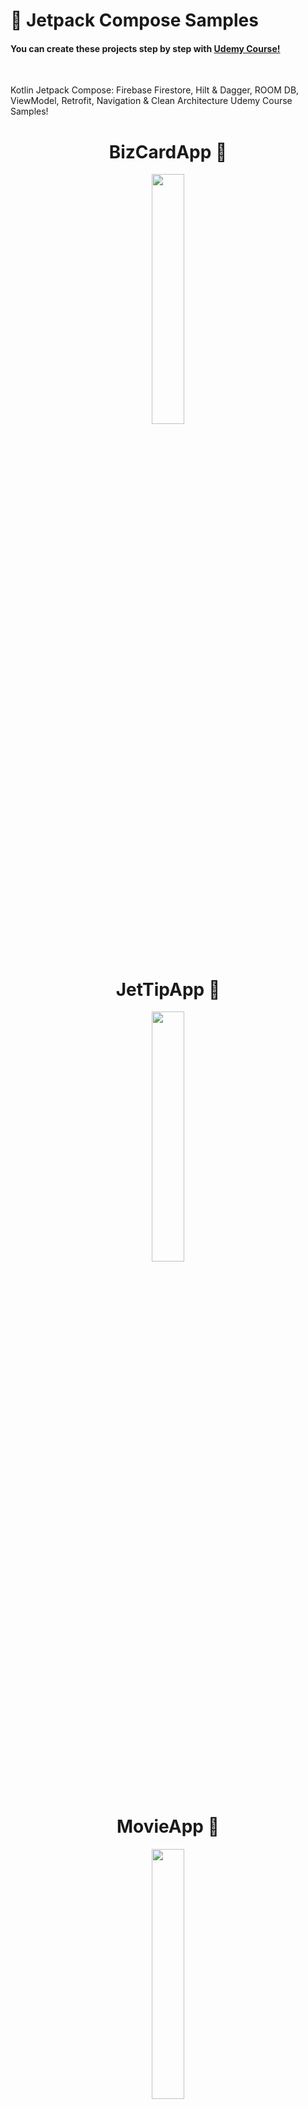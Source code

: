# 🐻 Jetpack Compose Samples

<h4 align="left">
  You can create these projects step by step with
<a href="https://hepsiburada.udemy.com/course/kotling-android-jetpack-compose-/learn/lecture/29297358?start=675#overview">Udemy Course!</a>
</h4></br>

Kotlin Jetpack Compose: Firebase Firestore, Hilt &amp; Dagger, ROOM DB, ViewModel, Retrofit, Navigation &amp; Clean Architecture Udemy Course Samples!

<h1 align="center"> BizCardApp 👀 </h1>

<p align="center">
<img src="https://user-images.githubusercontent.com/47380312/160153870-e0bdadaf-76bc-47e9-ab97-1bb36a4747f4.gif" width="32%"/>
</p>

<h1 align="center"> JetTipApp 👀 </h1>

<p align="center">
<img src="https://user-images.githubusercontent.com/47380312/160270590-3bb0cfdc-3247-4156-ac1a-fb80f09525d4.gif" width="32%"/>
</p>

<h1 align="center"> MovieApp 👀 </h1>

<p align="center">
<img src="https://user-images.githubusercontent.com/47380312/160408155-7500f699-d078-4e69-986e-39bc6781b2ff.gif" width="32%"/>
</p>
